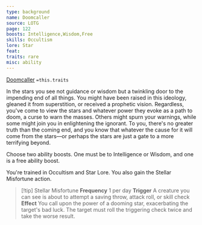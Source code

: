 ```yaml
---
type: background
name: Doomcaller 
source: LOTG
page: 122
boosts: Intelligence,Wisdom,Free
skills: Occultism
lore: Star
feat: 
traits: rare
misc: ability
---
```


[Doomcaller](###%20Doomcaller)
`=this.traits`


In the stars you see not guidance or wisdom but a twinkling door to the impending end of all things. You might have been raised in this ideology, gleaned it from superstition, or received a prophetic vision. Regardless, you've come to view the stars and whatever power they evoke as a path to doom, a curse to warn the masses. Others might spurn your warnings, while some might join you in enlightening the ignorant. To you, there's no greater truth than the coming end, and you know that whatever the cause for it will come from the stars—or perhaps the stars are just a gate to a more terrifying beyond.

Choose two ability boosts. One must be to Intelligence or Wisdom, and one is a free ability boost.

You're trained in Occultism and Star Lore. You also gain the Stellar Misfortune action.



> [!tip] Stellar Misfortune 
> **Frequency** 1 per day
> **Trigger**  A creature you can see is about to attempt a saving throw, attack roll, or skill check
> **Effect** You call upon the power of a dooming star, exacerbating the target's bad luck. The target must roll the triggering check twice and take the worse result.
